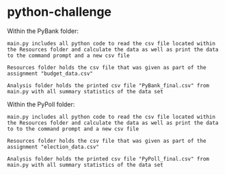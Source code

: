 # python-challenge


Within the PyBank folder:
    
    main.py includes all python code to read the csv file located within the Resources folder and calculate the data as well as print the data to the command prompt and a new csv file

    Resources folder holds the csv file that was given as part of the assignment "budget_data.csv"

    Analysis folder holds the printed csv file "PyBank_final.csv" from main.py with all summary statistics of the data set 




Within the PyPoll folder:
    
    main.py includes all python code to read the csv file located within the Resources folder and calculate the data as well as print the data to to the command prompt and a new csv file

    Resources folder holds the csv file that was given as part of the assignment "election_data.csv"

    Analysis folder holds the printed csv file "PyPoll_final.csv" from main.py with all summary statistics of the data set